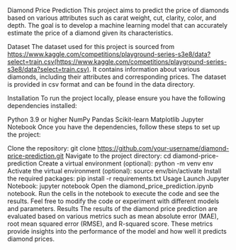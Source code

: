 Diamond Price Prediction
This project aims to predict the price of diamonds based on various attributes such as carat weight, cut, clarity, color, and depth. The goal is to develop a machine learning model that can accurately estimate the price of a diamond given its characteristics.

Dataset
The dataset used for this project is sourced from https://www.kaggle.com/competitions/playground-series-s3e8/data?select=train.csv(https://www.kaggle.com/competitions/playground-series-s3e8/data?select=train.csv). It contains information about various diamonds, including their attributes and corresponding prices. The dataset is provided in csv format and can be found in the data directory.

Installation
To run the project locally, please ensure you have the following dependencies installed:

Python 3.9 or higher
NumPy
Pandas
Scikit-learn
Matplotlib
Jupyter Notebook
Once you have the dependencies, follow these steps to set up the project:

Clone the repository: git clone https://github.com/your-username/diamond-price-prediction.git
Navigate to the project directory: cd diamond-price-prediction
Create a virtual environment (optional): python -m venv env
Activate the virtual environment (optional): source env/bin/activate
Install the required packages: pip install -r requirements.txt
Usage
Launch Jupyter Notebook: jupyter notebook
Open the diamond_price_prediction.ipynb notebook.
Run the cells in the notebook to execute the code and see the results.
Feel free to modify the code or experiment with different models and parameters.
Results
The results of the diamond price prediction are evaluated based on various metrics such as mean absolute error (MAE), root mean squared error (RMSE), and R-squared score. These metrics provide insights into the performance of the model and how well it predicts diamond prices.
